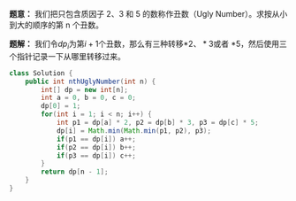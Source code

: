 **题意：** 我们把只包含质因子 2、3 和 5 的数称作丑数（Ugly Number）。求按从小到大的顺序的第 n 个丑数。


**题解：** 我们令$dp_i$为第$i + 1$个丑数，那么有三种转移$*2 、* 3$或者 $* 5$，然后使用三个指针记录一下从哪里转移过来。

```java
class Solution {
    public int nthUglyNumber(int n) {
        int[] dp = new int[n];
        int a = 0, b = 0, c = 0;
        dp[0] = 1;
        for(int i = 1; i < n; i++) {
            int p1 = dp[a] * 2, p2 = dp[b] * 3, p3 = dp[c] * 5;
            dp[i] = Math.min(Math.min(p1, p2), p3);
            if(p1 == dp[i]) a++;
            if(p2 == dp[i]) b++;
            if(p3 == dp[i]) c++;
        }
        return dp[n - 1];
    }
}
```